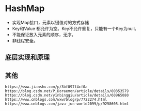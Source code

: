 # HashMap

- 实现Map接口，元素以键值对的方式存储
- Key和Value 都允许为空。Key不允许重复，只能有一个Key为null。
- 不能保证放入元素的顺序，无序。
- 非线程安全。

## 底层实现和原理


## 其他
```text
https://www.jianshu.com/p/3bf097f4cf0a
https://blog.csdn.net/P_Doraemon/article/details/80353579
https://blog.csdn.net/yinbingqiu/article/details/60965080
https://www.cnblogs.com/wxw7blog/p/7722274.html
https://www.cnblogs.com/java-jun-world2099/p/9258605.html

```